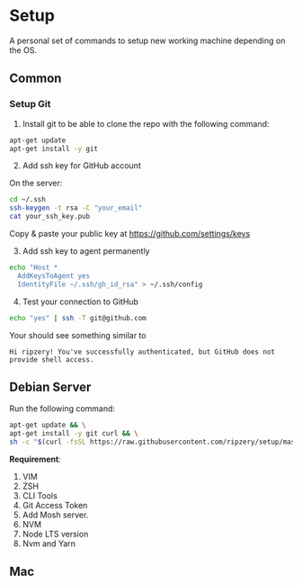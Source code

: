 # Setup

A personal set of commands to setup new working machine depending on the OS.

## Common

### Setup Git

1. Install git to be able to clone the repo with the following command:

```bash
apt-get update
apt-get install -y git
```

2. Add ssh key for GitHub account

On the server:

```bash
cd ~/.ssh
ssh-keygen -t rsa -C "your_email"
cat your_ssh_key.pub
```
Copy & paste your public key at https://github.com/settings/keys

3. Add ssh key to agent permanently

```bash
echo "Host *
  AddKeysToAgent yes
  IdentityFile ~/.ssh/gh_id_rsa" > ~/.ssh/config
```

4. Test your connection to GitHub

```bash
echo "yes" | ssh -T git@github.com
```

Your should see something similar to

```
Hi ripzery! You've successfully authenticated, but GitHub does not provide shell access.
```

## Debian Server

Run the following command:

```bash
apt-get update && \
apt-get install -y git curl && \
sh -c "$(curl -fsSL https://raw.githubusercontent.com/ripzery/setup/master/debian/setup.sh)"
```

**Requirement**:

1. VIM
2. ZSH
3. CLI Tools
4. Git Access Token
5. Add Mosh server. 
6. NVM
7. Node LTS version
8. Nvm and Yarn

## Mac

